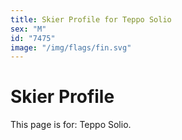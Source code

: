 ```yaml
---
title: Skier Profile for Teppo Solio
sex: "M"
id: "7475"
image: "/img/flags/fin.svg" 
---
```


# Skier Profile

This page is for: Teppo Solio.
    